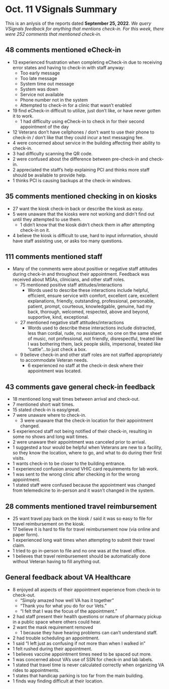 # Oct. 11 VSignals Summary

This is an anlysis of the reports dated **September 25, 2022**. *We query VSignals feedback for anything that mentions check-in. For this week, there were 252 comments that mentioned check-in.*

## 48 comments mentioned eCheck-in
* 13 experienced frustration when completing eCheck-in due to receiving error states and having to check-in with staff anyway:
  * Too early message
  * Too late message
  * System time out message
  * System was down
  * Service not available
  * Phone number not in the system
  * Attempted to check-in for a clinic that wasn’t enabled
* 19 find eCheck-in difficult to utilize, just don’t like, or have never gotten it to work.
  * 1 had difficulty using eCheck-in to check in for their second appointment of the day
* 12 Veterans don’t have cellphones / don’t want to use their phone to check-in / don’t like that they could incur a text messaging fee.
* 4 were concerned about service in the building affecting their ability to check-in.
* 3 had difficulty scanning the QR code.
* 2 were confused about the difference between pre-check-in and check-in.
* 2 appreciated the staff’s help explaining PCI and thinks more staff should be available to provide help.
* 1 thinks PCI is causing backups at the check-in windows.

## 35 comments mentioned checking in on kiosks
* 27 want the kiosk check-in back or describe the kiosk as easy.
* 5 were unaware that the kiosks were not working and didn't find out until they attempted to use them.
  * 1 didn’t know that the kiosk didn’t check them in after attempting check-in on it.
* 4 believe the kiosk is difficult to use, hard to input information, should have staff assisting use, or asks too many questions.

## 111 comments mentioned staff
* Many of the comments were about positive or negative staff attitudes during check-in and throughout their appointment. Feedback was received about MSAs, clinicians, and other staff roles.
    * 75 mentioned positive staff attitudes/interactions
        * Words used to describe these interactions include helpful, efficient, ensure service with comfort, excellent care, excellent explanations, friendly, outstanding, professional, personable, patient, prompt, courteous, knowledgable, genuine, had my back, thorough, welcomed, respected, above and beyond, supportive, kind, exceptional.
    * 27 mentioned negative staff attitudes/interactions
        * Words used to describe these interactions include distracted, less than cordial, rude, no assistance, no one on the same sheet of music, not professional, not friendly, disrespectful, treated like I was bothering them, lack people skills, impersonal, treated like “cattle”…to just check a box.
    * 9 believe check-in and other staff roles are not staffed appropriately to accommodate Veteran needs.
        * 6 experienced no staff at the check-in desk where their appointment was located.    

## 43 comments gave general check-in feedback
* 18 mentioned long wait times between arrival and check-out.
* 7 mentioned short wait times.
* 15 stated check-in is easy/great.
* 7 were unaware where to check-in.
  * 3 were unaware that the check-in location for their appointment changed.
* 5 experienced staff not being notified of their check-in, resulting in some no shows and long wait times.
* 2 were unaware their appointment was canceled prior to arrival.
* 1 suggested a tour would be helpful when Veterans are new to a facility, so they know the location, where to go, and what to do during their first visits.
* 1 wants check-in to be closer to the building entrance.
* 1 experienced confusion around VHIC card requirements for lab work.
* 1 was sent to the wrong clinic after checking in for the wrong appointment.
* 1 stated staff were confused because the appointment was changed from telemedicine to in-person and it wasn’t changed in the system.

## 28 comments mentioned travel reimbursement
 * 25 want travel pay back on the kiosk / said it was so easy to file for travel reimbursement on the kiosk.
* 17 believe it is hard to file for travel reimbursement now (via online and paper form).
* 1 experienced long wait times when attempting to submit their travel claim.
* 1 tried to go in-person to file and no one was at the travel office.
* 1 believes that travel reimbursement should be automatically done without Veteran having to fill anything out.

## General feedback about VA Healthcare
* 8 enjoyed all aspects of their appointment experience from check-in to check-out.
   * “Simply amazed how well VA has it together”
   * “Thank you for what you do for our Vets.”
   * “I felt that I was the focus of the appointment.”
* 2 had staff present their health questions or nature of pharmacy pickup in a public space where others could hear.
* 2 want the mask requirement removed
   * 1 because they have hearing problems can can’t understand staff.
* 2 had trouble scheduling an appointment.
* 1 said “I left just as confusing if not more than when I walked in”
* 1 felt rushed during their appointment.
* 1 believes vaccine appointment times need to be spaced out more.
* 1 was concerned about VA’s use of SSN for check-in and lab labels.
* 1 stated that travel time is never calculated correctly when organizing VA rides to appointments.
* 1 states that handicap parking is too far from the main building.
* 1 finds way finding difficult at their location.
